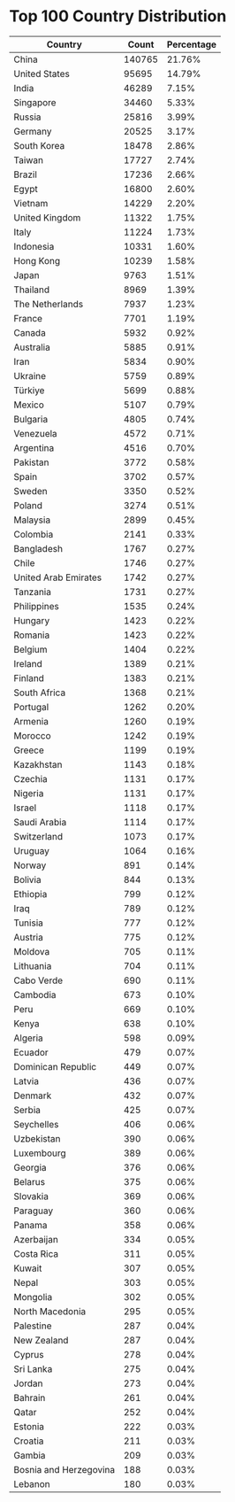 # Top 100 Country Distribution
| Country | Count | Percentage |
|----|----|----|
| China | 140765 | 21.76% |
| United States | 95695 | 14.79% |
| India | 46289 | 7.15% |
| Singapore | 34460 | 5.33% |
| Russia | 25816 | 3.99% |
| Germany | 20525 | 3.17% |
| South Korea | 18478 | 2.86% |
| Taiwan | 17727 | 2.74% |
| Brazil | 17236 | 2.66% |
| Egypt | 16800 | 2.60% |
| Vietnam | 14229 | 2.20% |
| United Kingdom | 11322 | 1.75% |
| Italy | 11224 | 1.73% |
| Indonesia | 10331 | 1.60% |
| Hong Kong | 10239 | 1.58% |
| Japan | 9763 | 1.51% |
| Thailand | 8969 | 1.39% |
| The Netherlands | 7937 | 1.23% |
| France | 7701 | 1.19% |
| Canada | 5932 | 0.92% |
| Australia | 5885 | 0.91% |
| Iran | 5834 | 0.90% |
| Ukraine | 5759 | 0.89% |
| Türkiye | 5699 | 0.88% |
| Mexico | 5107 | 0.79% |
| Bulgaria | 4805 | 0.74% |
| Venezuela | 4572 | 0.71% |
| Argentina | 4516 | 0.70% |
| Pakistan | 3772 | 0.58% |
| Spain | 3702 | 0.57% |
| Sweden | 3350 | 0.52% |
| Poland | 3274 | 0.51% |
| Malaysia | 2899 | 0.45% |
| Colombia | 2141 | 0.33% |
| Bangladesh | 1767 | 0.27% |
| Chile | 1746 | 0.27% |
| United Arab Emirates | 1742 | 0.27% |
| Tanzania | 1731 | 0.27% |
| Philippines | 1535 | 0.24% |
| Hungary | 1423 | 0.22% |
| Romania | 1423 | 0.22% |
| Belgium | 1404 | 0.22% |
| Ireland | 1389 | 0.21% |
| Finland | 1383 | 0.21% |
| South Africa | 1368 | 0.21% |
| Portugal | 1262 | 0.20% |
| Armenia | 1260 | 0.19% |
| Morocco | 1242 | 0.19% |
| Greece | 1199 | 0.19% |
| Kazakhstan | 1143 | 0.18% |
| Czechia | 1131 | 0.17% |
| Nigeria | 1131 | 0.17% |
| Israel | 1118 | 0.17% |
| Saudi Arabia | 1114 | 0.17% |
| Switzerland | 1073 | 0.17% |
| Uruguay | 1064 | 0.16% |
| Norway | 891 | 0.14% |
| Bolivia | 844 | 0.13% |
| Ethiopia | 799 | 0.12% |
| Iraq | 789 | 0.12% |
| Tunisia | 777 | 0.12% |
| Austria | 775 | 0.12% |
| Moldova | 705 | 0.11% |
| Lithuania | 704 | 0.11% |
| Cabo Verde | 690 | 0.11% |
| Cambodia | 673 | 0.10% |
| Peru | 669 | 0.10% |
| Kenya | 638 | 0.10% |
| Algeria | 598 | 0.09% |
| Ecuador | 479 | 0.07% |
| Dominican Republic | 449 | 0.07% |
| Latvia | 436 | 0.07% |
| Denmark | 432 | 0.07% |
| Serbia | 425 | 0.07% |
| Seychelles | 406 | 0.06% |
| Uzbekistan | 390 | 0.06% |
| Luxembourg | 389 | 0.06% |
| Georgia | 376 | 0.06% |
| Belarus | 375 | 0.06% |
| Slovakia | 369 | 0.06% |
| Paraguay | 360 | 0.06% |
| Panama | 358 | 0.06% |
| Azerbaijan | 334 | 0.05% |
| Costa Rica | 311 | 0.05% |
| Kuwait | 307 | 0.05% |
| Nepal | 303 | 0.05% |
| Mongolia | 302 | 0.05% |
| North Macedonia | 295 | 0.05% |
| Palestine | 287 | 0.04% |
| New Zealand | 287 | 0.04% |
| Cyprus | 278 | 0.04% |
| Sri Lanka | 275 | 0.04% |
| Jordan | 273 | 0.04% |
| Bahrain | 261 | 0.04% |
| Qatar | 252 | 0.04% |
| Estonia | 222 | 0.03% |
| Croatia | 211 | 0.03% |
| Gambia | 209 | 0.03% |
| Bosnia and Herzegovina | 188 | 0.03% |
| Lebanon | 180 | 0.03% |
